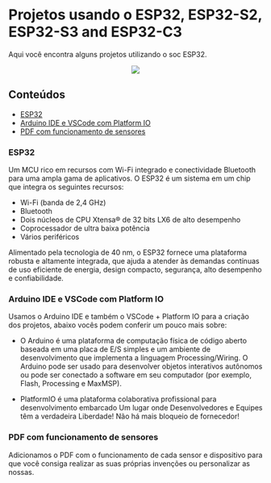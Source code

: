 # Projetos usando o ESP32, ESP32-S2, ESP32-S3 and ESP32-C3

Aqui você encontra alguns projetos utilizando o soc ESP32. 

<p align="center">
	<img src="https://blog.smartkits.com.br/wp-content/uploads/2020/06/banner_teste-1-850x274.jpg" />
</p>

## Conteúdos

- [ESP32](#esp32)
- [Arduino IDE e VSCode com Platform IO](#arduino-ide-e-vscode-com-platform-io)
- [PDF com funcionamento de sensores](#pdf-com-funcionamento-de-sensores)

### ESP32

Um MCU rico em recursos com Wi-Fi integrado e conectividade Bluetooth para uma ampla gama de aplicativos.
O ESP32 é um sistema em um chip que integra os seguintes recursos:
- Wi-Fi (banda de 2,4 GHz)
- Bluetooth
- Dois núcleos de CPU Xtensa® de 32 bits LX6 de alto desempenho
- Coprocessador de ultra baixa potência
- Vários periféricos

Alimentado pela tecnologia de 40 nm, o ESP32 fornece uma plataforma robusta e altamente integrada, que ajuda a atender às demandas contínuas de uso eficiente de energia, design compacto, segurança, alto desempenho e confiabilidade.

### Arduino IDE e VSCode com Platform IO

Usamos o Arduino IDE e também o VSCode + Platform IO para a criação dos projetos, abaixo vocês podem conferir um pouco mais sobre:

- O Arduino é uma plataforma de computação física de código aberto baseada em uma placa de E/S simples e um ambiente de desenvolvimento que implementa a linguagem Processing/Wiring. O Arduino pode ser usado para desenvolver objetos interativos autônomos ou pode ser conectado a software em seu computador (por exemplo, Flash, Processing e MaxMSP). 

- PlatformIO é uma plataforma colaborativa profissional para desenvolvimento embarcado
Um lugar onde Desenvolvedores e Equipes têm a verdadeira Liberdade! Não há mais bloqueio de fornecedor! 


### PDF com funcionamento de sensores

Adicionamos o PDF com o funcionamento de cada sensor e dispositivo para que você consiga realizar as suas próprias invenções ou personalizar as nossas.
